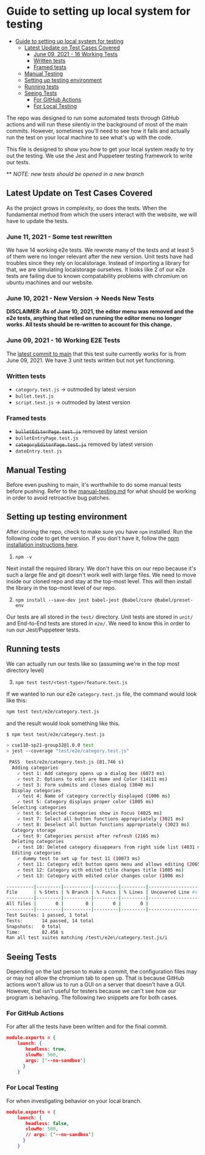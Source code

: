 # Guide to setting up local system for testing

- [Guide to setting up local system for testing](#guide-to-setting-up-local-system-for-testing)
  - [Latest Update on Test Cases Covered](#latest-update-on-test-cases-covered)
    - [June 09, 2021 - 16 Working Tests](#june-09-2021---16-working-tests)
    - [Written tests](#written-tests)
    - [Framed tests](#framed-tests)
  - [Manual Testing](#manual-testing)
  - [Setting up testing environment](#setting-up-testing-environment)
  - [Running tests](#running-tests)
  - [Seeing Tests](#seeing-tests)
    - [For GitHub Actions](#for-github-actions)
    - [For Local Testing](#for-local-testing)

The repo was designed to run some automated tests through GitHub actions and will run these silently in the background of most of the main commits. However, sometimes you'll need to see how it fails and actually run the test on your local machine to see what's up with the code.

This file is designed to show you how to get your local system ready to try out the testing. We use the Jest and Puppeteer testing framework to write our tests.

** *NOTE: new tests should be opened in a new branch*

## Latest Update on Test Cases Covered
As the project grows in complexity, so does the tests. When the fundamental method from which the users interact with the website, we will have to update the tests.

### June 11, 2021 - Some test rewritten
We have 14 working e2e tests. We rewrote many of the tests and at least 5 of them were no longer relevant after the new version. Unit tests have had troubles since they rely on localstorage. Instead of importing a library for that, we are simulating localstorage ourselves. It looks like 2 of our e2e tests are failing due to known compatability problems with chromium on ubuntu machines and our website. 

### June 10, 2021 - New Version -> Needs New Tests
**DISCLAIMER: As of June 10, 2021, the editor menu was removed and the e2e tests, anything that relied on running the editor menu no longer works. All tests should be re-written to account for this change.**

### June 09, 2021 - 16 Working E2E Tests
The [latest commit to main](https://github.com/cse110-sp21-group32/cse110-sp21-group32/tree/7f6af568ce1241747a128f8c43bb39e9e986b69b) that this test suite currently works for is from June 09, 2021. We have 3 unit tests written but not yet functioning.

### Written tests
- `category.test.js` -> outmoded by latest version
- `bullet.test.js`
- `script.test.js` -> outmoded by latest version

### Framed tests
- ~~`bulletEditorPage.test.js`~~ removed by latest version
- `bulletEntryPage.test.js`
- ~~`categoryEditorPage.test.js`~~ removed by latest version
- `dateEntry.test.js` 

## Manual Testing
Before even pushing to main, it's worthwhile to do some manual tests before pushing. Refer to the [manual-testing.md](manual-testing.md) for what should be working in order to avoid retroactive bug patches.

## Setting up testing environment

After cloning the repo, check to make sure you have `npm` installed. Run the following code to get the version. If you don't have it, follow the [npm installation instructions here](https://www.npmjs.com/get-npm).

1. `npm -v`

Next install the required library. We don't have this on our repo because it's such a large file and git doesn't work well with large files. We need to move inside our cloned repo and stay at the top-most level. This will then install the library in the top-most level of our repo.

2. `npm install --save-dev jest babel-jest @babel/core @babel/preset-env`

Our tests are all stored in the `test/` directory. Unit tests are stored in `unit/` and End-to-End tests are stored in `e2e/`.  We need to know this in order to run our Jest/Puppeteer tests.

## Running tests

We can actually run our tests like so (assuming we're in the top most directory level)

3. `npm test test/<test-type>/feature.test.js`

If we wanted to run our e2e `category.test.js` file, the command would look like this:

```bash
npm test test/e2e/category.test.js
```

and the result would look something like this. 

```bash
$ npm test test/e2e/category.test.js 

> cse110-sp21-group32@1.0.0 test
> jest --coverage "test/e2e/category.test.js"

 PASS  test/e2e/category.test.js (81.746 s)
  Adding categories
    ✓ test 1: Add category opens up a dialog box (6073 ms)
    ✓ test 2: Options to edit are Name and Color (14111 ms)
    ✓ test 3: Form submits and closes dialog (3040 ms)
  Display categories
    ✓ test 4: Name of category correctly displayed (1006 ms)
    ✓ test 5: Category displays proper color (1005 ms)
  Selecting categories
    ✓ test 6: Selected categories show in Focus (4025 ms)
    ✓ test 7: Select all button functions appropriately (3021 ms)
    ✓ test 8: Deselect all button functions appropriately (3023 ms)
  Category storage
    ✓ test 9: Categories persist after refresh (2165 ms)
  Deleting categories
    ✓ test 10: Deleted category disappears from right side list (4031 ms)
  Editing categories
    ✓ dummy test to set up for test 11 (10073 ms)
    ✓ test 11: Category edit button opens menu and allows editing (20659 ms)
    ✓ test 12: Category with edited title changes title (1005 ms)
    ✓ test 13: Category with edited color changes color (1006 ms)

----------|---------|----------|---------|---------|-------------------
File      | % Stmts | % Branch | % Funcs | % Lines | Uncovered Line #s 
----------|---------|----------|---------|---------|-------------------
All files |       0 |        0 |       0 |       0 |                   
----------|---------|----------|---------|---------|-------------------
Test Suites: 1 passed, 1 total
Tests:       14 passed, 14 total
Snapshots:   0 total
Time:        82.458 s
Ran all test suites matching /test\/e2e\/category.test.js/i
```

## Seeing Tests

Depending on the last person to make a commit, the configuration files may or may not allow the chromium tab to open up. That is because GitHub actions won't allow us to run a GUI on a server that doesn't have a GUI. However, that isn't useful for testers because we can't see how our program is behaving. The following two snippets are for both cases.

### For GitHub Actions

For after all the tests have been written and for the final commit.

```json
module.exports = {
    launch: {
       headless: true,
       slowMo: 500,
       args: ['--no-sandbox']
      }
    }

```

### For Local Testing

For when investigating behavior on your local branch.

```json
module.exports = {
    launch: {
       headless: false,
       slowMo: 500,
       // args: ['--no-sandbox']
      }
    }

```

